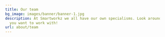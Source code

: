 ```yaml
---
title: Our team
bg_image: images/banner/banner-1.jpg
description: At Smartworkz we all have our own specialisms. Look around and see who
  you want to work with!
url: about/team
---
```

